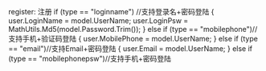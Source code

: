 register:  注册
if (type == "loginname")     //支持登录名+密码登陆
 {
     user.LoginName = model.UserName;
     user.LoginPsw = MathUtils.Md5(model.Password.Trim());
 }
 else if (type == "mobilephone")//支持手机+验证码登陆
 {
     user.MobilePhone = model.UserName;
 }
 else if (type == "email")//支持Email+密码登陆
 {
     user.Email = model.UserName;
 }
 else if (type == "mobilephonepsw")//支持手机+密码登陆